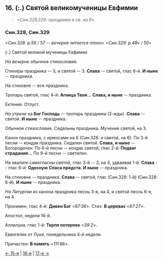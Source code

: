 
## 16. (:.) Святой великомученицы Евфимии 

> <*Син.328,329: праздника и св. на 6*>

### Син.328, Син.329

<*Син.328: p.56 / 57 -- вечерня читается плохо*>
<*Син.329: p.48v / 50*>

(:.) Святой великой мученицы Евфимии

*На вечерне* обычное стихословие. 

Стихиры праздника -- 3, и святой -- 3. 
**Слава** -- святой, глас 6-й. 
**И ныне** -- праздника. 

На стиховне -- все праздника. 

Тропарь святой, глас 4-й: **Агница Твоя...** 
**Слава, и ныне** -- праздника. 

Ектения. Отпуст.

*На утрене* на **Бог Господь** -- тропарь праздника (2-жды). 
**Слава** -- святой. **И ныне** -- праздника.

Обычное стихословие. Седальны праздника. 
Мучение святой, на 3. 

Канон праздника, с ирмосами на 6 (Син.328: и святой, на 6). 
По 3-й песни -- кондак праздника. Седален святой. **Слава, и ныне** -- Богородичен. 
По 6-й песни -- кондак святой, глас 2-й: **Подвиг страдания...** 
По 9-й песни -- светилен. 

На хвалите самогласны святой, глас 3-й -- 3, на 4, удваивая 1-й. 
**Слава** -- глас 6-й: **Одесную Спаса предста**. 
**И ныне** -- праздника. 

На стиховне -- праздника. **Слава** -- святой, глас (Син.329: 1-й) (Син.328: 6-й). 
**И ныне** -- праздника. 

*На Литургии* из канона праздника песнь 3-я, на 4, и святой песнь 6-я, на 4. 

Прокимен, глас 4-й: **Дивен Бог** <*67:36*>. 
Стих: **В церквах** <*67:27*>.

Апостол, недели 16-й. 

Аллилуиа, глас 1-й: **Терпя потерпех** <*39:2*>. 

Евангелие от Луки, понедельника 4-й недели.

Причастен: **В память** <*111:6b*>.

[← 15-е](09_15_SAB.ru.md) | [16-е](README.md#16-й) | [17-е →](09_17_SAB.ru.md)

